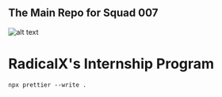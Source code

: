 ## The Main Repo for Squad 007

![alt text](https://upload.wikimedia.org/wikipedia/fr/thumb/b/bb/007_Logo.svg/1154px-007_Logo.svg.png?20080422144518)

# RadicalX's Internship Program

```commandline
npx prettier --write .
```
